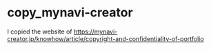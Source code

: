 # copy_mynavi-creator
I copied the website of https://mynavi-creator.jp/knowhow/article/copyright-and-confidentiality-of-portfolio
